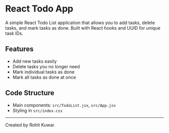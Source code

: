 # React Todo App

A simple React Todo List application that allows you to add tasks, delete tasks, and mark tasks as done. Built with React hooks and UUID for unique task IDs.

## Features

- Add new tasks easily
- Delete tasks you no longer need
- Mark individual tasks as done
- Mark all tasks as done at once

## Code Structure

- Main components: `src/TodoList.jsx`, `src/App.jsx`
- Styling in `src/index.css`

---

Created by Rohit Kuwar.
